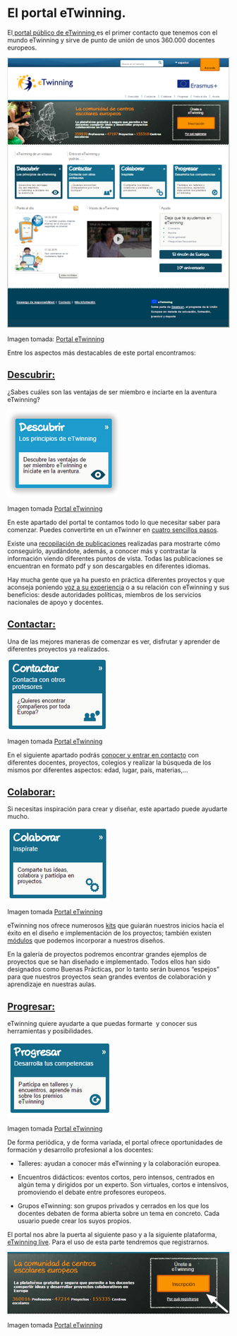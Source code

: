 
# El portal eTwinning.

El[ portal público de eTwinning ](https://www.etwinning.net/es/pub/index.htm)es el primer contacto que tenemos con el mundo eTwinning y sirve de punto de unión de unos 360.000 docentes europeos.


![](img/eTwinning_net_plataforma.png)

Imagen tomada: [Portal eTwinning](https://www.etwinning.net/es/pub/index.htm)

Entre los aspectos más destacables de este portal encontramos:


## [Descubrir:](https://www.etwinning.net/es/pub/discover.htm)


 ¿Sabes cuáles son las ventajas de ser miembro e inciarte en la aventura eTwinning?


![](img/Descubrir.png)

Imagen tomada [Portal eTwinning](https://www.etwinning.net/es/pub/index.htm)

En este apartado del portal te contamos todo lo que necesitar saber para comenzar. Puedes convertirte en un eTwinner en [cuatro sencillos pasos](https://www.etwinning.net/es/pub/discover/how_to_get_involved.htm).

Existe una [recopilación de publicaciones](https://www.etwinning.net/es/pub/discover/publications.htm) realizadas para mostrarte cómo conseguirlo, ayudándote, además, a conocer más y contrastar la información viendo diferentes puntos de vista. Todas las publicaciones se encuentran en formato pdf y son descargables en diferentes idiomas.

Hay mucha gente que ya ha puesto en práctica diferentes proyectos y que aconseja poniendo [voz a su experiencia](https://www.etwinning.net/es/pub/discover/people_say.htm) o a su relación con eTwinning y sus beneficios: desde autoridades políticas, miembros de los servicios nacionales de apoyo y docentes.


## [Contactar:](https://www.etwinning.net/es/pub/connect.htm)


Una de las mejores maneras de comenzar es ver, disfrutar y aprender de diferentes proyectos ya realizados. 


![](img/contactar.png)

Imagen tomada [Portal eTwinning](https://www.etwinning.net/es/pub/index.htm)



En el siguiente apartado podrás [conocer y entrar en contacto](https://www.etwinning.net/es/pub/connect/browse_people_schools_and_pro.htm) con diferentes docentes, proyectos, colegios y realizar la búsqueda de los mismos por diferentes aspectos: edad, lugar, país, materias,...


## [Colaborar:](https://www.etwinning.net/es/pub/collaborate.htm)


Si necesitas inspiración para crear y diseñar, este apartado puede ayudarte mucho. 


![](img/colaborar.png)

Imagen tomada [Portal eTwinning](https://www.etwinning.net/es/pub/index.htm)

eTwinning nos ofrece numerosos [kits](https://www.etwinning.net/es/pub/collaborate/kits.cfm) que guiarán nuestros inicios hacia el éxito en el diseño e implementación de los proyectos; también existen [módulos](https://www.etwinning.net/es/pub/collaborate/modules.htm) que podemos incorporar a nuestros diseños. 

En la galería de proyectos podremos encontrar grandes ejemplos de proyectos que se han diseñado e implementado. Todos ellos han sido designados como Buenas Prácticas, por lo tanto serán buenos “espejos” para que nuestros proyectos sean grandes eventos de colaboración y aprendizaje en nuestras aulas.


## [Progresar:](https://www.etwinning.net/es/pub/progress.htm)


eTwinning quiere ayudarte a que puedas formarte  y conocer sus herramientas y posibilidades. 


![](img/Progresar7.png)

Imagen tomada [Portal eTwinning](https://www.etwinning.net/es/pub/index.htm)

De forma periódica, y de forma variada, el portal ofrece oportunidades de formación y desarrollo profesional a los docentes:


* Talleres: ayudan a conocer más eTwinning y la colaboración europea.


* Encuentros didácticos: eventos cortos, pero intensos, centrados en algún tema y dirigidos por un experto. Son virtuales, cortos e intensivos, promoviendo el debate entre profesores europeos. 


* Grupos eTwinning: son grupos privados y cerrados en los que los docentes debaten de forma abierta sobre un tema en concreto. Cada usuario puede crear los suyos propios.

El portal nos abre la puerta al siguiente paso y a la siguiente plataforma, [eTwinning live](https://live.etwinning.net/unauthorized). Para el uso de esta parte tendremos que registrarnos.  


![](img/Registro_eTwinning_Live.png)

Imagen tomada [Portal eTwinning](https://www.etwinning.net/es/pub/index.htm)

 

